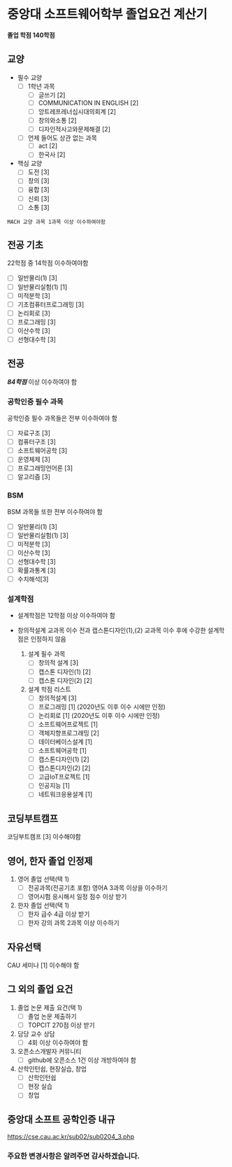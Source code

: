 # 중앙대 소프트웨어학부 졸업요건 계산기

**졸업 학점 140학점**

## 교양

- 필수 교양
    - [ ] 1학년 과목
        - [ ] 글쓰기 [2]
        - [ ] COMMUNICATION IN ENGLISH [2]
        - [ ] 앙트레프레너십시대의회계 [2]
        - [ ] 창의와소통 [2]
        - [ ] 디자인적사고와문제해결 [2]
    - [ ] 언제 들어도 상관 없는 과목
        - [ ] act [2]
        - [ ] 한국사 [2]
- 핵심 교양
    - [ ] 도전 [3]
    - [ ] 창의 [3]
    - [ ] 융합 [3]
    - [ ] 신뢰 [3]
    - [ ] 소통 [3]

```
MACH 교양 과목 1과목 이상 이수하여야함
```

## 전공 기초

22학점 중 14학점 이수하여야함

- [ ] 일반물리(1) [3]
- [ ] 일반물리실험(1) [1]
- [ ] 미적분학 [3]
- [ ] 기초컴퓨터프로그래밍 [3]
- [ ] 논리회로 [3]
- [ ] 프로그래밍 [3]
- [ ] 이산수학 [3]
- [ ] 선형대수학 [3]

## 전공

***84학점*** 이상 이수하여야 함

### 공학인증 필수 과목

공학인증 필수 과목들은 전부 이수하여야 함

- [ ] 자료구조 [3]
- [ ] 컴퓨터구조 [3]
- [ ] 소프트웨어공학 [3]
- [ ] 운영체제 [3]
- [ ] 프로그래밍언어론 [3]
- [ ] 알고리즘 [3]

### BSM

BSM 과목들 또한 전부 이수하여야 함

- [ ] 일반물리(1) [3]
- [ ] 일반물리실험(1) [3]
- [ ] 미적분학 [3]
- [ ] 이산수학 [3]
- [ ] 선형대수학 [3]
- [ ] 확률과통계 [3]
- [ ] 수치해석[3]

### 설계학점

- 설계학점은 12학점 이상 이수하여야 함
- 창의적설계 교과목 이수 전과 캡스톤디자인(1),(2) 교과목 이수 후에 수강한 설계학점은 인정하지 않음

    1. 설계 필수 과목
        - [ ] 창의적 설계 [3]
        - [ ] 캡스톤 디자인(1) [2]
        - [ ] 캡스톤 디자인(2) [2]
    2. 설계 학점 리스트
        - [ ] 창의적설계 [3]
        - [ ] 프로그래밍 [1] (2020년도 이후 이수 시에만 인정)
        - [ ] 논리회로 [1] (2020년도 이후 이수 시에만 인정)
        - [ ] 소프트웨어프로젝트 [1]
        - [ ] 객체지향프로그래밍 [2]
        - [ ] 데이터베이스설계 [1]
        - [ ] 소프트웨어공학 [1]
        - [ ] 캡스톤디자인(1) [2]
        - [ ] 캡스톤디자인(2) [2]
        - [ ] 고급IoT프로젝트 [1]
        - [ ] 인공지능 [1]
        - [ ] 네트워크응용설계 [1]

## 코딩부트캠프

코딩부트캠프 [3] 이수해야함

## 영어, 한자 졸업 인정제

1. 영어 졸업 선택(택 1)
    - [ ] 전공과목(전공기초 포함) 영어A 3과목 이상을 이수하기
    - [ ] 영어시험 응시해서 일정 점수 이상 받기
2. 한자 졸업 선택(택 1)
    - [ ] 한자 급수 4급 이상 받기
    - [ ] 한자 강의 과목 2과목 이상 이수하기

## 자유선택

CAU 세미나 [1] 이수해야 함

## 그 외의 졸업 요건

1. 졸업 논문 제출 요건(택 1)
    - [ ] 졸업 논문 제출하기
    - [ ] TOPCIT 270점 이상 받기
2. 담당 교수 상담
    - [ ] 4회 이상 이수하여야 함
3. 오픈소스개발자 커뮤니티
    - [ ] github에 오픈소스 1건 이상 개방하여야 함
4. 산학인턴쉽, 현장실습, 창업
    - [ ] 산학인턴쉽
    - [ ] 현장 실습
    - [ ] 창업

## 중앙대 소프트 공학인증 내규

https://cse.cau.ac.kr/sub02/sub0204_3.php

### 주요한 변경사항은 알려주면 감사하겠습니다.